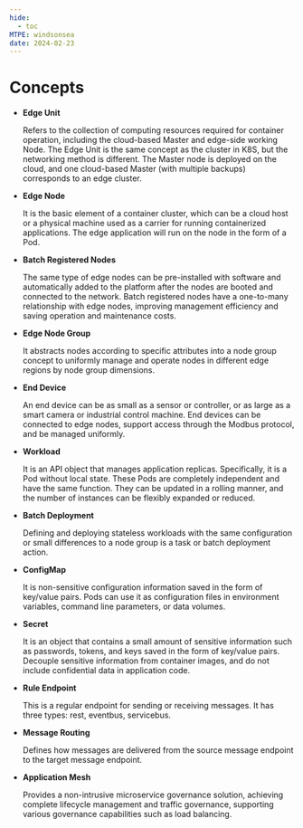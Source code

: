 ```yaml
---
hide:
  - toc
MTPE: windsonsea
date: 2024-02-23
---
```


# Concepts

- **Edge Unit**

    Refers to the collection of computing resources required for container operation, including the cloud-based
    Master and edge-side working Node. The Edge Unit is the same concept as the cluster in K8S, but the
    networking method is different. The Master node is deployed on the cloud, and one cloud-based Master
    (with multiple backups) corresponds to an edge cluster.

- **Edge Node**

    It is the basic element of a container cluster, which can be a cloud host or a physical machine used as
    a carrier for running containerized applications. The edge application will run on the node in the form of a Pod.

- **Batch Registered Nodes**

    The same type of edge nodes can be pre-installed with software and automatically added to the platform after
    the nodes are booted and connected to the network. Batch registered nodes have a one-to-many relationship
    with edge nodes, improving management efficiency and saving operation and maintenance costs.

- **Edge Node Group**

    It abstracts nodes according to specific attributes into a node group concept to uniformly manage and operate
    nodes in different edge regions by node group dimensions.

- **End Device**

    An end device can be as small as a sensor or controller, or as large as a smart camera or industrial control
    machine. End devices can be connected to edge nodes, support access through the Modbus protocol, and be
    managed uniformly.

- **Workload**

    It is an API object that manages application replicas. Specifically, it is a Pod without local state.
    These Pods are completely independent and have the same function. They can be updated in a rolling manner,
    and the number of instances can be flexibly expanded or reduced.

- **Batch Deployment**

    Defining and deploying stateless workloads with the same configuration or small differences to a node group
    is a task or batch deployment action.

- **ConfigMap**

    It is non-sensitive configuration information saved in the form of key/value pairs. Pods can use it as
    configuration files in environment variables, command line parameters, or data volumes.

- **Secret**

    It is an object that contains a small amount of sensitive information such as passwords, tokens, and keys
    saved in the form of key/value pairs. Decouple sensitive information from container images, and do not
    include confidential data in application code.

- **Rule Endpoint**

    This is a regular endpoint for sending or receiving messages. It has three types: rest, eventbus, servicebus.

- **Message Routing**

    Defines how messages are delivered from the source message endpoint to the target message endpoint.

- **Application Mesh**

    Provides a non-intrusive microservice governance solution, achieving complete lifecycle management
    and traffic governance, supporting various governance capabilities such as load balancing.
